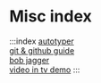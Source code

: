 # Misc index

:::index
[autotyper](./autotyper.html)  
[git & github guide](./git-github-how-to-guide-02.html)  
[bob jagger](./bob-jagger.html)  
[video in tv demo](./tv-video.html)
:::

